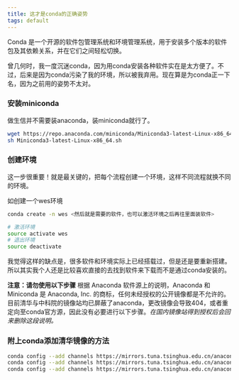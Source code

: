 ```yaml
---
title: 这才是conda的正确姿势
tags: default
---
```



Conda 是一个开源的软件包管理系统和环境管理系统，用于安装多个版本的软件包及其依赖关系，并在它们之间轻松切换。


曾几何时，我一度沉迷conda，因为用conda安装各种软件实在是太方便了。不过，后来是因为conda污染了我的环境，所以被我弃用。现在算是为conda正一下名，因为之前用的姿势不太对。

### 安装miniconda
做生信并不需要装anaconda，装miniconda就行了。

```bash
wget https://repo.anaconda.com/miniconda/Miniconda3-latest-Linux-x86_64.sh
sh Miniconda3-latest-Linux-x86_64.sh
```

### 创建环境
这一步很重要！就是最关键的，把每个流程创建一个环境，这样不同流程就换不同的环境。

如创建一个wes环境
```bash
conda create -n wes <然后就是需要的软件，也可以激活环境之后再往里面装软件>

# 激活环境
source activate wes
# 退出环境
source deactivate
```

我觉得这样的缺点是，很多软件和环境实际上已经搭载过，但是还是要重新搭建。
所以其实我个人还是比较喜欢直接的去找到软件来下载而不是通过conda安装的。

**注意：请勿使用以下步骤**
根据 Anaconda 软件源上的说明，Anaconda 和 Miniconda 是 Anaconda, Inc. 的商标，任何未经授权的公开镜像都是不允许的。目前清华与中科院的镜像站均已屏蔽了anaconda，更改镜像会导致404，或者重定向至conda官方源，因此没有必要进行以下步骤。*在国内镜像站得到授权后会回来删除这段说明。*

### 附上conda添加清华镜像的方法

```bash
conda config --add channels https://mirrors.tuna.tsinghua.edu.cn/anaconda/cloud/bioconda/
conda config --add channels https://mirrors.tuna.tsinghua.edu.cn/anaconda/cloud/conda-forge/
conda config --add channels https://mirrors.tuna.tsinghua.edu.cn/anaconda/pkgs/r/
```


[-_-]:继续努力